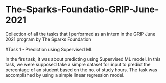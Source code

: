 # The-Sparks-Foundatio-GRIP-June-2021
Collection of all the tasks that I performed as an intern in the GRIP June 2021 program by The Sparks Foundation

#Task 1 - Prediction using Supervised ML

In the firs task, it was about predicting using Supervised ML model. In this task, we were supposed take a simple dataset for input to predict the percentage of an student based on the no. of study hours. The task was accomplished by using a simple linear regression model.

